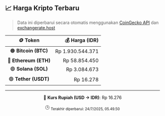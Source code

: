 

<!-- HARGA_KRIPTO -->
## 📈 Harga Kripto Terbaru

> Data ini diperbarui secara otomatis menggunakan [CoinGecko API](https://www.coingecko.com/) dan [exchangerate.host](https://exchangerate.host/)

<div align="center">

| 🪙 Token | 💰 Harga (IDR) |
|:------:|---------------:|
| 🟠 **Bitcoin (BTC)**   | Rp 1.930.544.371 |
| 🔵 **Ethereum (ETH)**  | Rp 58.854.450 |
| 🟣 **Solana (SOL)**    | Rp 3.084.673 |
| 🟢 **Tether (USDT)**   | Rp 16.278 |

---

💱 **Kurs Rupiah (USD → IDR)**: Rp 16.276

🕒 <sub>Terakhir diperbarui: 24/7/2025, 05.49.50</sub>

</div>
<!-- /HARGA_KRIPTO -->